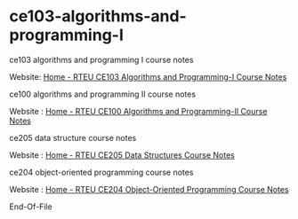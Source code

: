 # ce103-algorithms-and-programming-I

ce103 algorithms and programming I course notes

Website: [Home - RTEU CE103 Algorithms and Programming-I Course Notes](https://ucoruh.github.io/ce103-algorithms-and-programming-I/)

ce100 algorithms and programming II course notes

Website : [Home - RTEU CE100 Algorithms and Programming-II Course Notes](https://ucoruh.github.io/ce100-algorithms-and-programming-II/)

ce205 data structure course notes

Website : [Home - RTEU CE205 Data Structures Course Notes](https://ucoruh.github.io/ce205-data-structures/)

ce204 object-oriented programming course notes

Website : [Home - RTEU CE204 Object-Oriented Programming Course Notes](https://ucoruh.github.io/ce204-object-oriented-programming/)



End-Of-File
